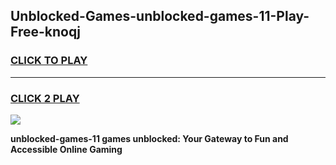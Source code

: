 
## Unblocked-Games-unblocked-games-11-Play-Free-knoqj
<h3>
<a href="https://premium76.site?title=unblocked-games-11&ref=09A">CLICK TO PLAY</a></h3>
<hr>

<h3>
<a href="https://premium76.site?title=unblocked-games-11&ref=09A">CLICK 2 PLAY</a>
  
</h3>

<a href="https://premium76.site?title=unblocked-games-11&ref=09A"><img src="https://clearcache.store/games.png"></a>


**unblocked-games-11 games unblocked: Your Gateway to Fun and Accessible Online Gaming**
